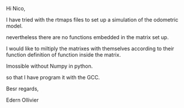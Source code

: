 Hi Nico,

I have tried with the rtmaps files to set up a simulation of the odometric model.

nevertheless there are no functions embedded in the matrix set up.

I would like to miltiply the matrixes with themselves according to their function definition of function inside the matrix.

Imossible without Numpy in python.

so that I have program it with the GCC.

Besr regards,

Edern Ollivier
